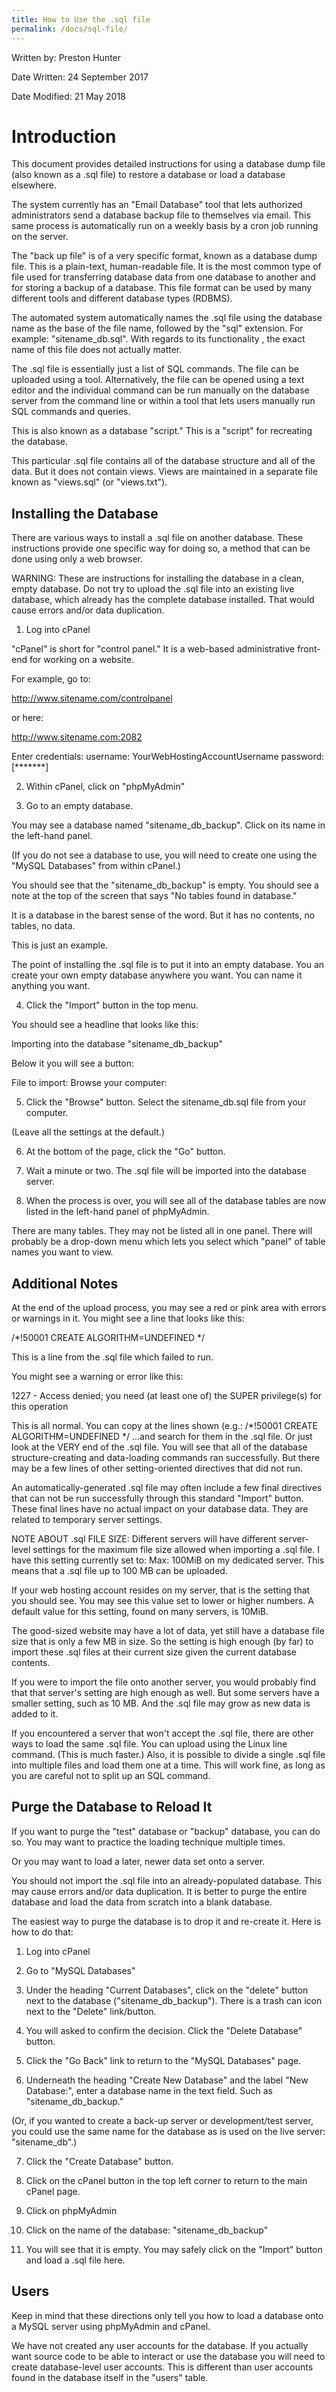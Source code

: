 ```yaml
---
title: How to Use the .sql file
permalink: /docs/sql-file/
---
```


Written by: Preston Hunter

Date Written: 24 September 2017

Date Modified: 21 May 2018

# Introduction

This document provides detailed instructions for using a database dump file (also known as a .sql file) to restore a database or load a database elsewhere.

The system currently has an "Email Database" tool that lets authorized administrators send a database backup file to themselves via email. This same process is automatically run on a weekly basis by a cron job running on the server.

The "back up file" is of a very specific format, known as a database dump file. This is a plain-text, human-readable file. It is the most common type of file used for transferring database data from one database to another and for storing a backup of a database. This file format can be used by many different tools and different database types (RDBMS).

The automated system automatically names the .sql file using the database name as the base of the file name, followed by the "sql" extension. For example: "sitename_db.sql". With regards to its functionality , the exact name of this file does not actually matter.

The .sql file is essentially just a list of SQL commands. The file can be uploaded using a tool. Alternatively, the file can be opened using a text editor and the individual command can be run manually on the database server from the command line or within a tool that lets users manually run SQL commands and queries.

This is also known as a database "script." This is a "script" for recreating the database.

This particular .sql file contains all of the database structure and all of the data. But it does not contain views. Views are maintained in a separate file known as "views.sql" (or "views.txt").

## Installing the Database

There are various ways to install a .sql file on another database. These instructions provide one specific way for doing so, a method that can be done using only a web browser.

WARNING: These are instructions for installing the database in a clean, empty database. Do not try to upload the .sql file into an existing live database, which already has the complete database installed. That would cause errors and/or data duplication.

1) Log into cPanel

"cPanel" is short for "control panel." It is a web-based administrative front-end for working on a website.

For example, go to:

http://www.sitename.com/controlpanel

or here:

http://www.sitename.com:2082

Enter credentials:
username: YourWebHostingAccountUsername
password: [*******]

2) Within cPanel, click on "phpMyAdmin"

3) Go to an empty database.

You may see a database named "sitename_db_backup". Click on its name in the left-hand panel.

(If you do not see a database to use, you will need to create one using the "MySQL Databases" from within cPanel.)

You should see that the "sitename_db_backup" is empty. You should see a note at the top of the screen that says "No tables found in database."

It is a database in the barest sense of the word. But it has no contents, no tables, no data.

This is just an example.

The point of installing the .sql file is to put it into an empty database. You an create your own empty database anywhere you want. You can name it anything you want.

4) Click the "Import" button in the top menu.

You should see a headline that looks like this:

Importing into the database "sitename_db_backup"

Below it you will see a button:

File to import:
Browse your computer:

5) Click the "Browse" button. Select the sitename_db.sql file from your computer.

(Leave all the settings at the default.)

6) At the bottom of the page, click the "Go" button.

7) Wait a minute or two. The .sql file will be imported into the database server.

8) When the process is over, you will see all of the database tables are now listed in the left-hand panel of phpMyAdmin.

There are many tables. They may not be listed all in one panel. There will probably be a drop-down menu which lets you select which "panel" of table names you want to view.

## Additional Notes

At the end of the upload process, you may see a red or pink area with errors or warnings in it. You might see a line that looks like this:

/*!50001 CREATE ALGORITHM=UNDEFINED */

This is a line from the .sql file which failed to run.

You might see a warning or error like this:

1227 - Access denied; you need (at least one of) the SUPER privilege(s) for this operation

This is all normal. You can copy at the lines shown (e.g.: /*!50001 CREATE ALGORITHM=UNDEFINED */
...and search for them in the .sql file. Or just look at the VERY end of the .sql file.
You will see that all of the database structure-creating and data-loading commands ran successfully. But there may be a few lines of other setting-oriented directives that did not run.

An automatically-generated .sql file may often include a few final directives that can not be run successfully through this standard "Import" button. These final lines have no actual impact on your database data. They are related to temporary server settings.

NOTE ABOUT .sql FILE SIZE:
Different servers will have different server-level settings for the maximum file size allowed when importing a .sql file. I have this setting currently set to: Max: 100MiB on my dedicated server. This means that a .sql file up to 100 MB can be uploaded.

If your web hosting account resides on my server, that is the setting that you should see. You may see this value set to lower or higher numbers. A default value for this setting, found on many servers, is 10MiB.

The good-sized website may have a lot of data, yet still have a database file size that is only a few MB in size. So the setting is high enough (by far) to import these .sql files at their current size given the current database contents.

If you were to import the file onto another server, you would probably find that that server's setting are high enough as well. But some servers have a smaller setting, such as 10 MB. And the .sql file may grow as new data is added to it.

If you encountered a server that won't accept the .sql file, there are other ways to load the same .sql file. You can upload using the Linux line command. (This is much faster.) Also, it is possible to divide a single .sql file into multiple files and load them one at a time. This will work fine, as long as you are careful not to split up an SQL command.

## Purge the Database to Reload It

If you want to purge the "test" database or "backup" database, you can do so. You may want to practice the loading technique multiple times.

Or you may want to load a later, newer data set onto a server.

You should not import the .sql file into an already-populated database. This may cause errors and/or data duplication. It is better to purge the entire database and load the data from scratch into a blank database.

The easiest way to purge the database is to drop it and re-create it. Here is how to do that:

1) Log into cPanel

2) Go to "MySQL Databases"

3) Under the heading "Current Databases", click on the "delete" button next to the database ("sitename_db_backup"). There is a trash can icon next to the "Delete" link/button.

4) You will asked to confirm the decision. Click the "Delete Database" button.

5) Click the "Go Back" link to return to the "MySQL Databases" page.

6) Underneath the heading "Create New Database" and the label "New Database:", enter a database name in the text field. Such as "sitename_db_backup."

(Or, if you wanted to create a back-up server or development/test server, you could use the same name for the database as is used on the live server: "sitename_db".)

7) Click the "Create Database" button.

8) Click on the cPanel button in the top left corner to return to the main cPanel page.

9) Click on phpMyAdmin

10) Click on the name of the database: "sitename_db_backup"

11) You will see that it is empty. You may safely click on the "Import" button and load a .sql file here.

## Users

Keep in mind that these directions only tell you how to load a database onto a MySQL server using phpMyAdmin and cPanel.

We have not created any user accounts for the database. If you actually want source code to be able to interact or use the database you will need to create database-level user accounts. This is different than user accounts found in the database itself in the "users" table.
